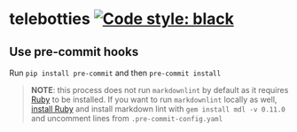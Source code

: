 # telebotties [![Code style: black](https://img.shields.io/badge/code%20style-black-000000.svg)](https://github.com/psf/black)

## Use pre-commit hooks

Run `pip install pre-commit` and then `pre-commit install`



> **NOTE**: this process does not run `markdownlint` by default as it
requires [Ruby](https://www.ruby-lang.org/en/) to be installed. If you want
to run `markdownlint` locally as well,
[install Ruby](https://www.ruby-lang.org/en/documentation/installation/)
and install markdown lint with `gem install mdl -v 0.11.0` and uncomment lines from `.pre-commit-config.yaml` 
